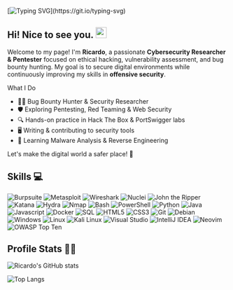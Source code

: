 [![Typing SVG](https://readme-typing-svg.demolab.com?font=Fira+Code&pause=1000&color=22F700&width=680&lines=The+quieter+you+become%2C+the+more+you+are+able+to+hear...)](https://git.io/typing-svg)

<h2 align="left">
  Hi! Nice to see you.
  <img src="https://media.giphy.com/media/hvRJCLFzcasrR4ia7z/giphy.gif" width="25px"/>
</h2>

Welcome to my page!
I'm **Ricardo**, a passionate **Cybersecurity Researcher & Pentester** focused on ethical hacking, vulnerability assessment, and bug bounty hunting. My goal is to secure digital environments while continuously improving my skills in **offensive security**.  

What I Do  
- 🏴‍☠️ Bug Bounty Hunter & Security Researcher
- 🛡️ Exploring Pentesting, Red Teaming & Web Security 
- 🔍 Hands-on practice in Hack The Box & PortSwigger labs 
- 🖥️ Writing & contributing to security tools
- 🎯 Learning Malware Analysis & Reverse Engineering 

Let's make the digital world a safer place! 🚀  

## Skills 💻​
<!--
![Java](https://img.shields.io/badge/java-%23ED8B00.svg?style=for-the-badge&logo=openjdk&logoColor=white)
![Python](https://img.shields.io/badge/python-3670A0?style=for-the-badge&logo=python&logoColor=ffdd54)
![Gradle](https://img.shields.io/badge/Gradle-02303A.svg?style=for-the-badge&logo=Gradle&logoColor=white)
![Matplotlib](https://img.shields.io/badge/Matplotlib-%23ffffff.svg?style=for-the-badge&logo=Matplotlib&logoColor=black)
![NumPy](https://img.shields.io/badge/numpy-%23013243.svg?style=for-the-badge&logo=numpy&logoColor=white)
![Pandas](https://img.shields.io/badge/pandas-%23150458.svg?style=for-the-badge&logo=pandas&logoColor=white)
![Selenium](https://img.shields.io/badge/-selenium-%43B02A?style=for-the-badge&logo=selenium&logoColor=white)
![Spring](https://img.shields.io/badge/spring-%236DB33F.svg?style=for-the-badge&logo=spring&logoColor=white)
![Postman](https://img.shields.io/badge/Postman-FF6C37?style=for-the-badge&logo=postman&logoColor=white)
![Git](https://img.shields.io/badge/git-%23F05033.svg?style=for-the-badge&logo=git&logoColor=white)
![Shell Script](https://img.shields.io/badge/shell_script-%23121011.svg?style=for-the-badge&logo=gnu-bash&logoColor=white)
![PowerShell](https://img.shields.io/badge/PowerShell-%235391FE.svg?style=for-the-badge&logo=powershell&logoColor=white)
![Linux](https://img.shields.io/badge/Linux-FCC624?style=for-the-badge&logo=linux&logoColor=black)
![Windows](https://img.shields.io/badge/Windows-0078D6?style=for-the-badge&logo=windows&logoColor=white)
![Kali](https://img.shields.io/badge/Kali-268BEE?style=for-the-badge&logo=kalilinux&logoColor=white)
![Debian](https://img.shields.io/badge/Debian-D70A53?style=for-the-badge&logo=debian&logoColor=white)
![HTB](https://img.shields.io/badge/-HackTheBox-%239FEF00?style=for-the-badge&logo=hackthebox&logoColor=white)
![HTB](https://img.shields.io/badge/-TryHackMe-%23212C42?style=for-the-badge&logo=tryhackme&logoColor=white)
![IntelliJ IDEA](https://img.shields.io/badge/IntelliJIDEA-000000.svg?style=for-the-badge&logo=intellij-idea&logoColor=white)
![Jupyter Notebook](https://img.shields.io/badge/jupyter-%23FA0F00.svg?style=for-the-badge&logo=jupyter&logoColor=white)
![Visual Studio](https://img.shields.io/badge/Visual%20Studio-5C2D91.svg?style=for-the-badge&logo=visual-studio&logoColor=white)
![Neovim](https://img.shields.io/badge/NeoVim-%2357A143.svg?&style=for-the-badge&logo=neovim&logoColor=white)
-->

![Burpsuite](https://img.shields.io/badge/Burp_Suite-FF6633?style=for-the-badge&logo=burp-suite&logoSize=auto&color=000000)
![Metasploit](https://img.shields.io/badge/Metasploit-008C8C?style=for-the-badge&logo=metasploit&logoSize=auto&color=000000)
![Wireshark](https://img.shields.io/badge/Wireshark-009639?style=for-the-badge&logo=wireshark&logoSize=auto&color=000000)
![Nuclei](https://img.shields.io/badge/nuclei-009639?style=for-the-badge&logo=nuclei&logoSize=auto&color=000000)
![John the Ripper](https://img.shields.io/badge/john_the_ripper-009639?style=for-the-badge&logo=john-the-ripper&logoSize=auto&color=000000)
![Katana](https://img.shields.io/badge/katana-009639?style=for-the-badge&logo=katana&logoSize=auto&color=000000)
![Hydra](https://img.shields.io/badge/hydra-009639?style=for-the-badge&logo=hydra&logoSize=auto&color=000000)
![Nmap](https://img.shields.io/badge/nmap-009639?style=for-the-badge&logo=nmap&logoSize=auto&color=000000)
![Bash](https://img.shields.io/badge/Bash-%23000000.svg?style=for-the-badge&logo=gnu-bash&logoColor=white)
![PowerShell](https://img.shields.io/badge/powershell-009639?style=for-the-badge&logo=power-shell&logoSize=auto&color=000000)
![Python](https://img.shields.io/badge/Python-3776AB?style=for-the-badge&logo=python&logoSize=auto&color=000000)
![Java](https://img.shields.io/badge/Java-007396?style=for-the-badge&logo=java&logoSize=auto&color=000000)
![Javascript](https://img.shields.io/badge/JavaScript-F7DF1E?style=for-the-badge&logo=javascript&logoSize=auto&color=000000)
![Docker](https://img.shields.io/badge/Docker-2496ED?style=for-the-badge&logo=docker&logoSize=auto&color=000000)
![SQL](https://img.shields.io/badge/SQL-009639?style=for-the-badge&logo=postgresql&logoSize=auto&color=000000)
![HTML5](https://img.shields.io/badge/HTML5-5D4B6?style=for-the-badge&logo=html5&logoSize=auto&color=000000)
![CSS3](https://img.shields.io/badge/CSS3-2965F1?style=for-the-badge&logo=css3&logoSize=auto&color=000000)
![Git](https://img.shields.io/badge/Git-F05032?style=for-the-badge&logo=git&logoSize=auto&color=000000)
![Debian](https://img.shields.io/badge/Debian-D70A53?style=for-the-badge&logo=debian&logoSize=auto&color=000000)
![Windows](https://img.shields.io/badge/Windows-009639?style=for-the-badge&logo=windows&logoSize=auto&color=000000)
![Linux](https://img.shields.io/badge/Linux-FCC624?style=for-the-badge&logo=linux&logoSize=auto&color=000000)
![Kali Linux](https://img.shields.io/badge/Kali_Linux-557C94?style=for-the-badge&logo=kali-linux&logoSize=auto&color=000000)
![Visual Studio](https://img.shields.io/badge/VS_Code-009639?style=for-the-badge&logo=vs-code&logoSize=auto&color=000000)
![IntelliJ IDEA](https://img.shields.io/badge/intellijidea-009639?style=for-the-badge&logo=intellij-idea&logoSize=auto&color=000000)
![Neovim](https://img.shields.io/badge/neovim-009639?style=for-the-badge&logo=neovim&logoSize=auto&color=000000)
![OWASP Top Ten](https://img.shields.io/badge/OWASP_Top_10-%2523F05847?style=for-the-badge&logo=owasp&logoSize=auto&color=000000)


<!--
### Learning
![Docker](https://img.shields.io/badge/docker-%230db7ed.svg?style=for-the-badge&logo=docker&logoColor=white)
![Kotlin](https://img.shields.io/badge/kotlin-%237F52FF.svg?style=for-the-badge&logo=kotlin&logoColor=white)
![MySQL](https://img.shields.io/badge/mysql-4479A1.svg?style=for-the-badge&logo=mysql&logoColor=white)
![AWS](https://img.shields.io/badge/AWS-%23FF9900.svg?style=for-the-badge&logo=amazon-aws&logoColor=white)

![R](https://img.shields.io/badge/r-%23276DC3.svg?style=for-the-badge&logo=r&logoColor=white)
![Hibernate](https://img.shields.io/badge/Hibernate-59666C?style=for-the-badge&logo=Hibernate&logoColor=white)
![Power Bi](https://img.shields.io/badge/power_bi-F2C811?style=for-the-badge&logo=powerbi&logoColor=black)
-->

## Profile Stats 👨‍💻

![Ricardo's GitHub stats](https://github-readme-stats.vercel.app/api?username=rickyrivero&show_icons=true&theme=dark)

![Top Langs](https://github-readme-stats.vercel.app/api/top-langs/?username=rickyrivero&layout=compact&theme=dark)

<!--
**rickyrivero/rickyrivero** is a ✨ _special_ ✨ repository because its `README.md` (this file) appears on your GitHub profile.

Here are some ideas to get you started:

- 🔭 I’m currently working on ...
- 🌱 I’m currently learning ...
- 👯 I’m looking to collaborate on ...
- 🤔 I’m looking for help with ...
- 💬 Ask me about ...
- 📫 How to reach me: ...
- 😄 Pronouns: ...
- ⚡ Fun fact: ...
-->
